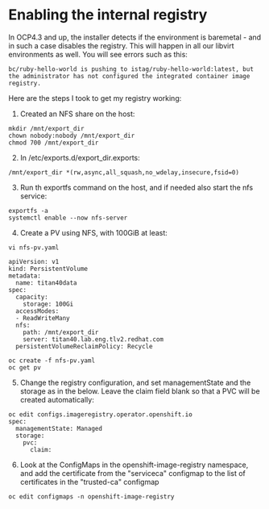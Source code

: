 # Enabling the internal registry

In OCP4.3 and up, the installer detects if the environment is baremetal - and in such a case disables the registry. This will happen in all our libvirt environments as well.
You will see errors such as this:
```
bc/ruby-hello-world is pushing to istag/ruby-hello-world:latest, but the administrator has not configured the integrated container image registry.
```
Here are the steps I took to get my registry working:

1. Created an NFS share on the host:
```
mkdir /mnt/export_dir
chown nobody:nobody /mnt/export_dir
chmod 700 /mnt/export_dir
```
2. In /etc/exports.d/export_dir.exports:
```
/mnt/export_dir *(rw,async,all_squash,no_wdelay,insecure,fsid=0)
```
3. Run th exportfs command on the host, and if needed also start the nfs service:
```
exportfs -a
systemctl enable --now nfs-server
```
4. Create a PV using NFS, with 100GiB at least:
```
vi nfs-pv.yaml
```
```
apiVersion: v1
kind: PersistentVolume
metadata:
  name: titan40data
spec:
  capacity:
    storage: 100Gi
  accessModes:
  - ReadWriteMany
  nfs:
    path: /mnt/export_dir
    server: titan40.lab.eng.tlv2.redhat.com
  persistentVolumeReclaimPolicy: Recycle
```
```
oc create -f nfs-pv.yaml
oc get pv
```
5. Change the registry configuration, and set managementState and the storage as in the below. Leave the claim field blank so that a PVC will be created automatically:
```
oc edit configs.imageregistry.operator.openshift.io
spec:
  managementState: Managed
  storage:
    pvc:
      claim:
```
6. Look at the ConfigMaps in the openshift-image-registry namespace, and add the certificate from the "serviceca" configmap to the list of certificates in the "trusted-ca" configmap
```
oc edit configmaps -n openshift-image-registry
```

